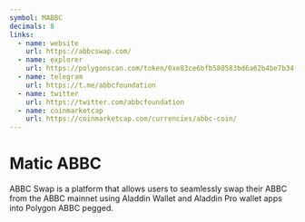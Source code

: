 ```yaml
---
symbol: MABBC
decimals: 8
links:
  - name: website
    url: https://abbcswap.com/
  - name: explorer
    url: https://polygonscan.com/token/0xe83ce6bfb580583bd6a62b4be7b34fc25f02910d
  - name: telegram
    url: https://t.me/abbcfoundation
  - name: twitter
    url: https://twitter.com/abbcfoundation
  - name: coinmarketcap
    url: https://coinmarketcap.com/currencies/abbc-coin/
---
```


# Matic ABBC

ABBC Swap is a platform that allows users to seamlessly swap their ABBC from the ABBC mainnet using Aladdin Wallet and Aladdin Pro wallet apps into Polygon ABBC pegged.
